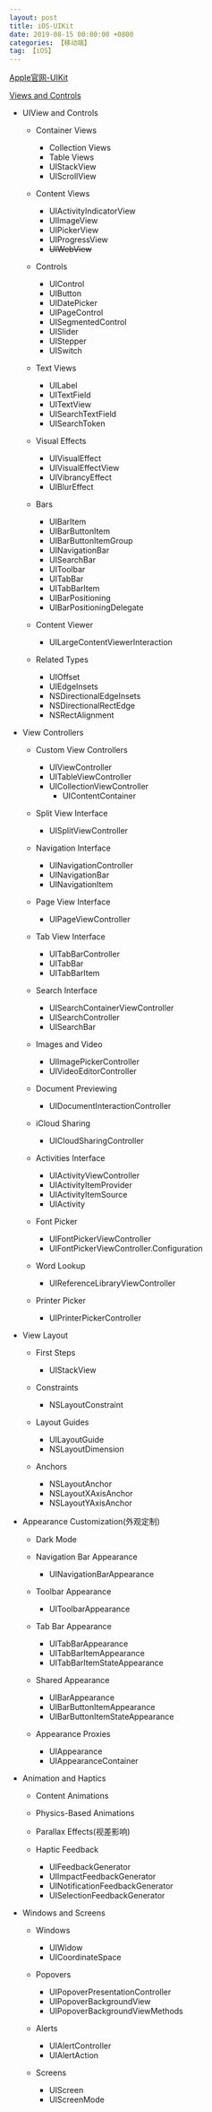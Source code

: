 ```yaml
---
layout: post
title: iOS-UIKit
date: 2019-08-15 00:00:00 +0800
categories: 【移动端】
tag: 【iOS】
---
```


[Apple官网-UIKit](https://developer.apple.com/documentation/uikit)


[Views and Controls](https://developer.apple.com/documentation/uikit/views_and_controls?changes=latest_major)

- UIView and Controls

	- Container Views
		- Collection Views
		- Table Views
		- UIStackView
		- UIScrollView

	- Content Views
		- UIActivityIndicatorView
		- UIImageView
		- UIPickerView
		- UIProgressView
		- ~~UIWebView~~

	- Controls
		- UIControl
		- UIButton
		- UIDatePicker
		- UIPageControl
		- UISegmentedControl
		- UISlider
		- UIStepper
		- UISwitch

	- Text Views
		- UILabel
		- UITextField
		- UITextView
		- UISearchTextField
		- UISearchToken

	- Visual Effects
		- UIVisualEffect
		- UIVisualEffectView
		- UIVibrancyEffect
		- UIBlurEffect

	- Bars
		- UIBarItem
		- UIBarButtonItem
		- UIBarButtonItemGroup
		- UINavigationBar
		- UISearchBar
		- UIToolbar
		- UITabBar
		- UITabBarItem
		- UIBarPositioning
		- UIBarPositioningDelegate

	- Content Viewer
		- UILargeContentViewerInteraction

	- Related Types
		- UIOffset
		- UIEdgeInsets
		- NSDirectionalEdgeInsets
		- NSDirectionalRectEdge
		- NSRectAlignment

- View Controllers
	- Custom View Controllers
		- UIViewController
		- UITableViewController
		- UICollectionViewController
			- UIContentContainer

	- Split View Interface
		- UISplitViewController

	- Navigation Interface
		- UINavigationController
		- UINavigationBar
		- UINavigationItem

	- Page View Interface
		- UIPageViewController

	- Tab View Interface
		- UITabBarController
		- UITabBar
		- UITabBarItem

	- Search Interface
		- UISearchContainerViewController
		- UISearchController
		- UISearchBar

	- Images and Video
		- UIImagePickerController
		- UIVideoEditorController

	- Document Previewing
		- UIDocumentInteractionController

	-  iCloud Sharing
		- UICloudSharingController
 
 	- Activities Interface
 		- UIActivityViewController
 		- UIActivityItemProvider
 		- UIActivityItemSource
 		- UIActivity

 	- Font Picker
 		- UIFontPickerViewController
 		- UIFontPickerViewController.Configuration

 	- Word Lookup
 		- UIReferenceLibraryViewController

 	- Printer Picker
 		- UIPrinterPickerController

- View Layout
	- First Steps
		- UIStackView 

	- Constraints
		- NSLayoutConstraint

	- Layout Guides
		- UILayoutGuide
		- NSLayoutDimension

	- Anchors
		- NSLayoutAnchor
		- NSLayoutXAxisAnchor
		- NSLayoutYAxisAnchor

- Appearance Customization(外观定制)
	- Dark Mode

	- Navigation Bar Appearance
		- UINavigationBarAppearance

	- Toolbar Appearance
		- UIToolbarAppearance

	- Tab Bar Appearance
		- UITabBarAppearance
		- UITabBarItemAppearance
		- UITabBarItemStateAppearance

	- Shared Appearance
		- UIBarAppearance
		- UIBarButtonItemAppearance
		- UIBarButtonItemStateAppearance

	- Appearance Proxies
		- UIAppearance
		- UIAppearanceContainer

- Animation and Haptics
	- Content Animations

	- Physics-Based Animations

	- Parallax Effects(视差影响)

	- Haptic Feedback
		- UIFeedbackGenerator
		- UIImpactFeedbackGenerator
		- UINotificationFeedbackGenerator
		- UISelectionFeedbackGenerator

- Windows and Screens
	- Windows
		- UIWidow
		- UICoordinateSpace

	- Popovers
		- UIPopoverPresentationController
		- UIPopoverBackgroundView
		- UIPopoverBackgroundViewMethods

	- Alerts
		- UIAlertController
		- UIAlertAction

	- Screens
		- UIScreen
		- UIScreenMode





